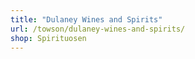 ```yaml
---
title: "Dulaney Wines and Spirits"
url: /towson/dulaney-wines-and-spirits/
shop: Spirituosen
---
```

